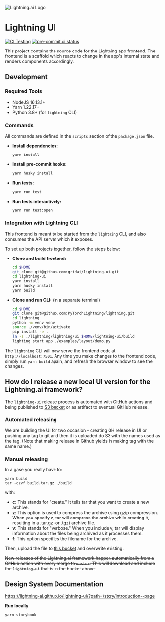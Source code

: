 ![Lightning.ai Logo](https://github.com/gridai/lightning-ui/blob/master/src/resources/images/lightning-logo-with-text.svg "Lightning.ai")

# Lightning UI

[![CI Testing](https://github.com/gridai/lightning-ui/actions/workflows/ci-testing.yaml/badge.svg?branch=master)](https://github.com/gridai/lightning-ui/actions/workflows/ci-testing.yaml)
[![pre-commit.ci status](https://results.pre-commit.ci/badge/github/Lightning-AI/lightning-ui/master.svg)](https://results.pre-commit.ci/latest/github/Lightning-AI/lightning-ui/master)

This project contains the source code for the Lightning app frontend. The frontend is a scaffold which reacts to change
in the app's internal state and renders components accordingly.

## Development

### Required Tools

- NodeJS 16.13.1+
- Yarn 1.22.17+
- Python 3.8+ (for `lightning` CLI)

### Commands

All commands are defined in the `scripts` section of the `package.json` file.

- **Install dependencies:**
  ```bash
  yarn install
  ```
- **Install pre-commit hooks:**
  ```bash
  yarn husky install
  ```
- **Run tests:**
  ```bash
  yarn run test
  ```
- **Run tests interactively:**
  ```bash
  yarn run test:open
  ```

### Integration with Lightning CLI

This frontend is meant to be started from the `lightning` CLI, and also consumes the API server which it exposes.

To set up both projects together, follow the steps below:

- **Clone and build frontend:**
  ```bash
  cd $HOME
  git clone git@github.com:gridai/lightning-ui.git
  cd lightning-ui
  yarn install
  yarn husky install
  yarn build
  ```
- **Clone and run CLI:** (in a separate terminal)
  ```bash
  cd $HOME
  git clone git@github.com:PyTorchLightning/lightning.git
  cd lightning
  python -m venv venv
  source ./venv/bin/activate
  pip install -e .
  ln -s ./lightning/lightning/ui $HOME/lightning-ui/build
  lighting start app ./examples/layout/demo.py
  ```

The `lightning` CLI will now serve the frontend code at `http://localhost:7501`. Any time you make changes to the
frontend code, simply run `yarn build` again, and refresh the browser window to see the changes.

## How do I release a new local UI version for the Lightning.ai framework?

The `lightning-ui` release process is automated with GitHub actions and being published to
[S3 bucket](s3:/lightning-packages/ui/) or as artifact to eventual GitHub release.

### Automated releasing

We are building the UI for two occasion - creating GH release in UI or pushing any tag to git and then it is uploaded
do S3 with the names used as the tag. (Note that making release in Github yields in making tag with the same name.)

### Manual releasing

In a gase you really have to:

```shell
yarn build
tar -czvf build.tar.gz ./build
```

with:

- **c**: This stands for "create." It tells tar that you want to create a new archive.
- **z**: This option is used to compress the archive using gzip compression. When you specify z, tar will compress the
  archive while creating it, resulting in a .tar.gz (or .tgz) archive file.
- **v**: This stands for "verbose." When you include v, tar will display information about the files being archived as
  it processes them.
- **f**: This option specifies the filename for the archive.

Then, upload the file to
[this bucket](https://console.cloud.google.com/storage/browser/grid-packages/lightning-ui/v0.0.0;tab=objects?pli=1&prefix=&forceOnObjectsSortingFiltering=false)
and overwrite existing.

~~New releases of the Lightning.ai framework happen automatically from a GitHub action with every merge to `master`.
This will download and include the `lightning-ui` that is in the bucket above.~~

## Design System Documentation

https://lightning-ai.github.io/lightning-ui/?path=/story/introduction--page

**Run locally**

```shell
yarn storybook
```
